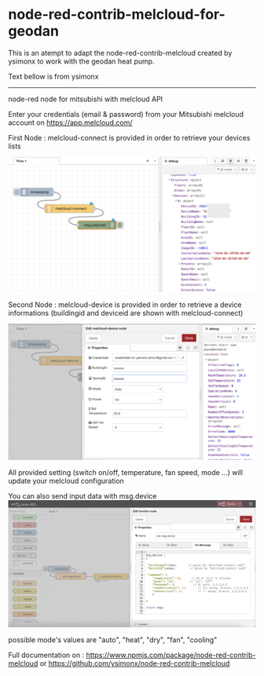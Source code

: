 # node-red-contrib-melcloud-for-geodan

This is an atempt to adapt the node-red-contrib-melcloud created by ysimonx to work with the geodan heat pump.

Text bellow is from ysimonx

-- --- -- 

node-red node for mitsubishi with melcloud API

Enter your credentials (email & password) from your Mitsubishi
melcloud account on https://app.melcloud.com/

First Node : melcloud-connect is provided in order to retrieve your
devices lists

![Alt text](melcloud-connect.png "Melcloud-connect")


Second Node : melcloud-device is provided in order to retrieve a
device informations (buildingid and deviceid are shown with
melcloud-connect)


![Alt text](melcloud-device.png "Melcloud-device")

All provided setting (switch on/off, temperature, fan speed, mode ...) will update your melcloud configuration 


You can also send input data with msg.device
![Alt text](melcloud-override.png "Melcloud-device-override")

possible mode's values are "auto", "heat", "dry", "fan", "cooling"
 
Full documentation on : https://www.npmjs.com/package/node-red-contrib-melcloud
or https://github.com/ysimonx/node-red-contrib-melcloud
